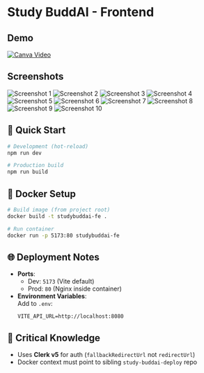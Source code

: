 # Study BuddAI - Frontend

## Demo
[![Canva Video](https://img.shields.io/badge/▶-Watch%20Demo-blue)](https://www.canva.com/design/DAGk-OYPdDw/WaVbKaRpJ0vBj3ri2hu7AA/watch?utm_content=DAGk-OYPdDw&utm_campaign=designshare&utm_medium=link2&utm_source=uniquelinks&utlId=hf649f59812)

## Screenshots
![Screenshot 1](../Study_BuddAI_FE/src/assets/Screenshot%20from%202025-04-30%2019-31-03.png)
![Screenshot 2](../Study_BuddAI_FE/src/assets/Screenshot%20from%202025-04-30%2019-31-19.png)
![Screenshot 3](../Study_BuddAI_FE/src/assets/Screenshot%20from%202025-04-30%2019-31-34.png)
![Screenshot 4](../Study_BuddAI_FE/src/assets/Screenshot%20from%202025-04-30%2019-31-42.png)
![Screenshot 5](../Study_BuddAI_FE/src/assets/Screenshot%20from%202025-04-30%2019-31-44.png)
![Screenshot 6](../Study_BuddAI_FE/src/assets/Screenshot%20from%202025-04-30%2019-32-34.png)
![Screenshot 7](../Study_BuddAI_FE/src/assets/Screenshot%20from%202025-04-30%2019-32-38.png)
![Screenshot 8](../Study_BuddAI_FE/src/assets/Screenshot%20from%202025-04-30%2019-32-43.png)
![Screenshot 9](../Study_BuddAI_FE/src/assets/Screenshot%20from%202025-04-30%2019-32-50.png)
![Screenshot 10](../Study_BuddAI_FE/src/assets/Screenshot%20from%202025-04-30%2019-33-00.png)

## 🚀 Quick Start
```bash
# Development (hot-reload)
npm run dev

# Production build
npm run build
```

## 🔧 Docker Setup
```bash
# Build image (from project root)
docker build -t studybuddai-fe .

# Run container
docker run -p 5173:80 studybuddai-fe
```

## 🌐 Deployment Notes
- **Ports**: 
  - Dev: `5173` (Vite default)
  - Prod: `80` (Nginx inside container)
- **Environment Variables**:  
  Add to `.env`:
  ```env
  VITE_API_URL=http://localhost:8080
  ```

## 🧠 Critical Knowledge
- Uses **Clerk v5** for auth (`fallbackRedirectUrl` not `redirectUrl`)
- Docker context must point to sibling `study-buddai-deploy` repo


